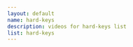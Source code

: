 ```yaml
--- 
layout: default
name: hard-keys
description: videos for hard-keys list
list: hard-keys
---
```


<div class="player">
<div id="player"><!-- "https://www.youtube.com/watch?v={{site.data.lists[page.list][0]}}" --></div>
</div>

